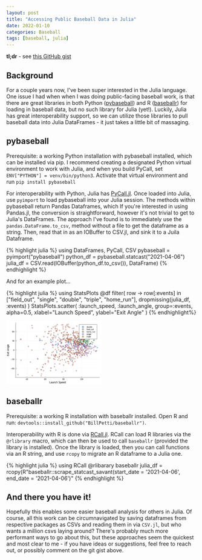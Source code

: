 ```yaml
---
layout: post
title: "Accessing Public Baseball Data in Julia"
date: 2022-01-10
categories: Baseball
tags: [baseball, julia]
---
```


**tl;dr** - see [this GitHub gist](https://gist.github.com/tjburch/364f244688e0942d5d4cb0ae28cfa053)

## Background

For a couple years now, I've been super interested in the Julia language. One issue I had when when I was doing public-facing baseball work, is that there are great libraries in both Python ([pybaseball](https://github.com/jldbc/pybaseball)) and R ([baseballr](https://billpetti.github.io/baseballr/)) for loading in baseball data, but no such library for Julia (yet!). Luckily, Julia has great interoperability support, so we can utilize those libraries to pull baseball data into Julia DataFrames - it just takes a little bit of massaging. 

## pybaseball

Prerequisite: a working Python installation with pybaseball installed, which can be installed via pip. I recommend creating a designated Python virtual environment to work with Julia, and when you build PyCall, set `ENV["PYTHON"] = venv/bin/python3`. Activate that virtual environment and run `pip install pybaseball`

For interoperability with Python, Julia has [PyCall.jl](https://github.com/JuliaPy/PyCall.jl). Once loaded into Julia, use `pyimport` to load pybaseball into your Julia session. The methods within pybaseball return Pandas Dataframes, which If you're interested in using Pandas.jl, the conversion is straightforward, however it's not trivial to get to Julia's DataFrames. The approach I've found is to immediately use the `pandas.DataFrame.to_csv`, method without a file to get the dataframe as a string. Then, read that in as an IOBuffer to CSV.jl, and sink it to a Juila Dataframe.


{% highlight julia %}
using DataFrames, PyCall, CSV
pybaseball = pyimport("pybaseball")
python_df = pybaseball.statcast("2021-04-06")
julia_df = CSV.read(IOBuffer(python_df.to_csv()), DataFrame)
{% endhighlight %}

And for an example plot...

{% highlight julia %}
using StatsPlots
@df filter(
    row -> row[:events] in ["field_out", "single", "double",  "triple", "home_run"], 
    dropmissing(julia_df, :events)
    ) StatsPlots.scatter(
        :launch_speed, 
        :launch_angle, 
        group=:events, 
        alpha=0.5, 
        xlabel="Launch Speed", 
        ylabel="Exit Angle"
    )
{% endhighlight%}

<img src="/blogimages/baseball_in_julia/example.png" class="center" style="width:50%;">

## baseballr

Prerequisite: a working R installation with baseballr installed. Open R and run: `devtools::install_github("BillPetti/baseballr")`.

Interoperability with R is done via [RCall.jl](https://juliainterop.github.io/RCall.jl/stable/). RCall can load R libraries via the `@rlibrary` macro, which can then be used to call `baseballr` (provided the library is installed). Once the library is loaded, then you can call functions via an R string, and use `rcopy` to migrate an R dataframe to a Julia one.

{% highlight julia %}
using RCall
@rlibarary baseballr
julia_df = rcopy(R"baseballr::scrape_statcast_savant(start_date = '2021-04-06', end_date = '2021-04-06')"
{% endhighlight %}

## And there you have it!

Hopefully this enables some easier baseball analysis for others in Julia. Of course, all this work can be circumnavigated by saving dataframes from respective packages as CSVs and reading them in via `CSV.jl`, but who wants a million csvs laying around? There's probably much more performant ways to go about this, but these approaches seem the quickest and most clear to me - if you have ideas or suggestions, feel free to reach out, or possibly comment on the git gist above.